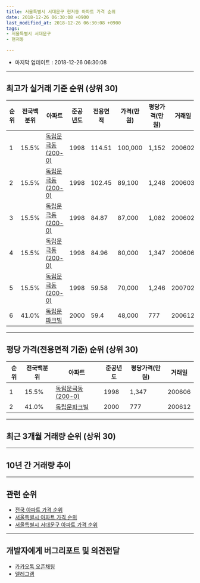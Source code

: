 ```yaml
---
title: 서울특별시 서대문구 현저동 아파트 가격 순위
date: 2018-12-26 06:30:08 +0900
last_modified_at: 2018-12-26 06:30:08 +0900
tags:
- 서울특별시 서대문구
- 현저동

---
```


* 마지막 업데이트 : 2018-12-26 06:30:08

---

## 최고가 실거래 기준 순위 (상위 30)


|순위|전국백분위|아파트|준공년도|전용면적|가격(만원)|평당가격(만원)|거래일|
|---|---|---|---|---|---|---|---|
|1|15.5%|[독립문극동(200-0)](https://search.naver.com/search.naver?query=%EC%84%9C%EC%9A%B8%ED%8A%B9%EB%B3%84%EC%8B%9C+%EC%84%9C%EB%8C%80%EB%AC%B8%EA%B5%AC+%ED%98%84%EC%A0%80%EB%8F%99+%EB%8F%85%EB%A6%BD%EB%AC%B8%EA%B7%B9%EB%8F%99%28200-0%29)|1998|114.51|100,000|1,152|200602|
|2|15.5%|[독립문극동(200-0)](https://search.naver.com/search.naver?query=%EC%84%9C%EC%9A%B8%ED%8A%B9%EB%B3%84%EC%8B%9C+%EC%84%9C%EB%8C%80%EB%AC%B8%EA%B5%AC+%ED%98%84%EC%A0%80%EB%8F%99+%EB%8F%85%EB%A6%BD%EB%AC%B8%EA%B7%B9%EB%8F%99%28200-0%29)|1998|102.45|89,100|1,248|200603|
|3|15.5%|[독립문극동(200-0)](https://search.naver.com/search.naver?query=%EC%84%9C%EC%9A%B8%ED%8A%B9%EB%B3%84%EC%8B%9C+%EC%84%9C%EB%8C%80%EB%AC%B8%EA%B5%AC+%ED%98%84%EC%A0%80%EB%8F%99+%EB%8F%85%EB%A6%BD%EB%AC%B8%EA%B7%B9%EB%8F%99%28200-0%29)|1998|84.87|87,000|1,082|200602|
|4|15.5%|[독립문극동(200-0)](https://search.naver.com/search.naver?query=%EC%84%9C%EC%9A%B8%ED%8A%B9%EB%B3%84%EC%8B%9C+%EC%84%9C%EB%8C%80%EB%AC%B8%EA%B5%AC+%ED%98%84%EC%A0%80%EB%8F%99+%EB%8F%85%EB%A6%BD%EB%AC%B8%EA%B7%B9%EB%8F%99%28200-0%29)|1998|84.96|80,000|1,347|200606|
|5|15.5%|[독립문극동(200-0)](https://search.naver.com/search.naver?query=%EC%84%9C%EC%9A%B8%ED%8A%B9%EB%B3%84%EC%8B%9C+%EC%84%9C%EB%8C%80%EB%AC%B8%EA%B5%AC+%ED%98%84%EC%A0%80%EB%8F%99+%EB%8F%85%EB%A6%BD%EB%AC%B8%EA%B7%B9%EB%8F%99%28200-0%29)|1998|59.58|70,000|1,246|200702|
|6|41.0%|[독립문파크빌](https://search.naver.com/search.naver?query=%EC%84%9C%EC%9A%B8%ED%8A%B9%EB%B3%84%EC%8B%9C+%EC%84%9C%EB%8C%80%EB%AC%B8%EA%B5%AC+%ED%98%84%EC%A0%80%EB%8F%99+%EB%8F%85%EB%A6%BD%EB%AC%B8%ED%8C%8C%ED%81%AC%EB%B9%8C)|2000|59.4|48,000|777|200612|


---

## 평당 가격(전용면적 기준) 순위 (상위 30)


|순위|전국백분위|아파트|준공년도|평당가격(만원)|거래일|
|---|---|---|---|---|---|
|1|15.5%|[독립문극동(200-0)](https://search.naver.com/search.naver?query=%EC%84%9C%EC%9A%B8%ED%8A%B9%EB%B3%84%EC%8B%9C+%EC%84%9C%EB%8C%80%EB%AC%B8%EA%B5%AC+%ED%98%84%EC%A0%80%EB%8F%99+%EB%8F%85%EB%A6%BD%EB%AC%B8%EA%B7%B9%EB%8F%99%28200-0%29)|1998|1,347|200606|
|2|41.0%|[독립문파크빌](https://search.naver.com/search.naver?query=%EC%84%9C%EC%9A%B8%ED%8A%B9%EB%B3%84%EC%8B%9C+%EC%84%9C%EB%8C%80%EB%AC%B8%EA%B5%AC+%ED%98%84%EC%A0%80%EB%8F%99+%EB%8F%85%EB%A6%BD%EB%AC%B8%ED%8C%8C%ED%81%AC%EB%B9%8C)|2000|777|200612|


---

## 최근 3개월 거래량 순위 (상위 30)


<div style="width:100%;">
    <canvas id="deal_count_ranking" height="250"></canvas>
</div>


<script>
new Chart(document.getElementById("deal_count_ranking"), {
    type: 'horizontalBar',
    data: {
        labels: ['독립문극동(200-0)', '독립문파크빌'],
        datasets: [{
            label: '실거래 수',
            data: [3, 1],
            borderColor: "rgba(255, 0, 128, 1)",
            backgroundColor: "rgba(255, 0, 128, 0.5)",
            fill: false,
        }]
    },
    options: {
        responsive: true,
        title: {
            display: true,
            text: '최근 3개월 거래량 순위'
        },
        tooltips: {
            mode: 'index',
            intersect: false,
            callbacks: {
                title: function(tooltipItems, data) {
                    return "실거래 수:";
                },
                label: function(tooltipItem, data) {
                    return data.labels[tooltipItem.index] + ": " + tooltipItem.xLabel;
                }
            }
        },
        hover: {
            mode: 'nearest',
            intersect: true
        },
        scales: {
            xAxes: [{
                display: true,
                scaleLabel: {
                    display: true,
                    labelString: '실거래 수'
                },
                ticks: {
                    suggestedMin: 0,
                }
            }],
            yAxes: [{
                display: true,
                ticks: {
                    autoSkip: false,
                    callback: function(value, index, values) {
                        if (value.length > 15)
                            return value.substr(0, 13) + "...";
                        else
                            return value;
                    }
                },
                scaleLabel: {
                    display: false,
                }
            }]
        }
    }
});

</script>


---

## 10년 간 거래량 추이


<div style="width:100%;">
    <canvas id="deal_progress" height="250"></canvas>
</div>

<script>
new Chart(document.getElementById("deal_progress"), {
    type: 'line',
    data: {
        labels: ['200812','200901','200902','200903','200904','200905','200906','200907','200908','200909','200910','200911','200912','201001','201002','201003','201004','201005','201006','201007','201008','201009','201010','201011','201012','201101','201102','201103','201104','201105','201106','201107','201108','201109','201110','201111','201112','201201','201202','201203','201204','201205','201206','201207','201208','201209','201210','201211','201212','201301','201302','201303','201304','201305','201306','201307','201308','201309','201310','201311','201312','201401','201402','201403','201404','201405','201406','201407','201408','201409','201410','201411','201412','201501','201502','201503','201504','201505','201506','201507','201508','201509','201510','201511','201512','201601','201602','201603','201604','201605','201606','201607','201608','201609','201610','201611','201612','201701','201702','201703','201704','201705','201706','201707','201708','201709','201710','201711','201712','201801','201802','201803','201804','201805','201806','201807','201808','201809','201810','201811','201812'],
        datasets: [{
            label: '실거래 수',
            pointRadius: 1,
            data: [0, 4, 4, 7, 9, 13, 15, 5, 27, 11, 3, 2, 6, 4, 2, 16, 4, 2, 4, 2, 3, 4, 4, 9, 10, 8, 7, 7, 5, 7, 0, 4, 14, 4, 2, 7, 6, 4, 2, 4, 1, 6, 2, 2, 2, 3, 5, 6, 2, 2, 6, 3, 8, 9, 4, 3, 7, 5, 10, 7, 5, 11, 7, 8, 9, 15, 9, 3, 13, 9, 8, 9, 11, 11, 5, 17, 13, 8, 19, 11, 9, 13, 13, 6, 5, 3, 4, 7, 7, 11, 15, 11, 13, 18, 8, 9, 4, 4, 10, 4, 12, 21, 10, 7, 5, 13, 10, 7, 10, 12, 9, 9, 4, 6, 13, 6, 8, 9, 3, 1, 0],
            borderColor: "rgba(255, 201, 14, 1)",
            backgroundColor: "rgba(255, 201, 14, 0.5)",
            fill: true,
        }]
    },
    options: {
        responsive: true,
        title: {
            display: true,
            text: '10년간 거래량 추이'
        },
        tooltips: {
            mode: 'index',
            intersect: false,
        },
        hover: {
            mode: 'nearest',
            intersect: true
        },
        scales: {
            xAxes: [{
                display: true,
                scaleLabel: {
                    display: true,
                    labelString: '년/월'
                }
            }],
            yAxes: [{
                display: true,
                ticks: {
                    suggestedMin: 0,
                },
                scaleLabel: {
                    display: true,
                    labelString: '실거래 수'
                }
            }]
        }
    }
});

</script>


---

## 관련 순위

- [전국 아파트 가격 순위](https://inasie.github.io/apt-ranking/전국)
- [서울특별시 아파트 가격 순위](https://inasie.github.io/apt-ranking/서울특별시)
- [서울특별시 서대문구 아파트 가격 순위](https://inasie.github.io/apt-ranking/서울특별시-서대문구)


---

## 개발자에게 버그리포트 및 의견전달

- [카카오톡 오픈채팅](https://open.kakao.com/o/gLJUAP4)
- [텔레그램](https://t.me/inasie)

